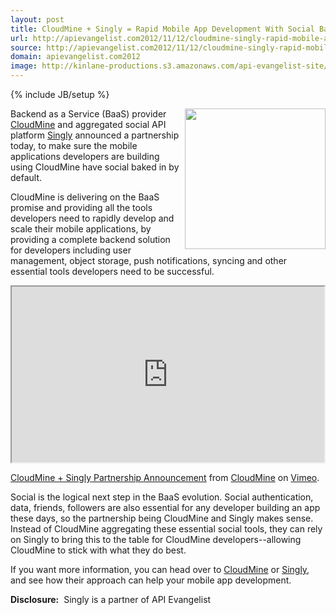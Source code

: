 ```yaml
---
layout: post
title: CloudMine + Singly = Rapid Mobile App Development With Social Baked In
url: http://apievangelist.com2012/11/12/cloudmine-singly-rapid-mobile-app-development-with-social-baked-in/
source: http://apievangelist.com2012/11/12/cloudmine-singly-rapid-mobile-app-development-with-social-baked-in/
domain: apievangelist.com2012
image: http://kinlane-productions.s3.amazonaws.com/api-evangelist-site/blog/cloudmine-logo.png
---
```

{% include JB/setup %}<p>
     <a title="CloudMine" href="https://cloudmine.me/"><img src="https://s3.amazonaws.com/kinlane-productions/baas/cloudmine-logo.png"  width="225" align="right" /></a>
</p>
<p>
     Backend as a Service (BaaS) provider <a title="CloudMine" href="https://cloudmine.me/">CloudMine</a> and aggregated social API platform <a title="Singly" href="http://singly.com">Singly</a> announced a partnership today, to make sure the mobile applications developers are building using CloudMine have social baked in by default.
</p>
<p>
     CloudMine is delivering on the BaaS promise and providing all the tools developers need to rapidly develop and scale their mobile applications, by providing a complete backend solution for developers including user management, object storage, push notifications, syncing and other essential tools developers need to be successful.
</p>
<p>
     <iframe src="http://player.vimeo.com/video/53044170?byline=0&amp;portrait=0&amp;badge=0" width="500" height="281"></iframe>
</p>
<p>
     <a href="http://vimeo.com/53044170">CloudMine + Singly Partnership Announcement</a> from <a href="http://vimeo.com/cloudmine">CloudMine</a> on <a href="http://vimeo.com">Vimeo</a>.
</p>
<p>
     Social is the logical next step in the BaaS evolution. Social authentication, data, friends, followers are also essential for any developer building an app these days, so the partnership being CloudMine and Singly makes sense. Instead of CloudMine aggregating these essential social tools, they can rely on Singly to bring this to the table for CloudMine developers--allowing CloudMine to stick with what they do best.
</p>
<p>
     If you want more information, you can head over to <a title="CloudMine" href="http://blog.cloudmine.me/">CloudMine</a> or <a title="Singly" href="http://blog.singly.com/2012/11/12/teaming-up-with-cloudmine-for-backend-superpowers/">Singly</a>, and see how their approach can help your mobile app development.
</p>
<p>
     <strong>Disclosure:</strong>  Singly is a partner of API Evangelist
</p>
